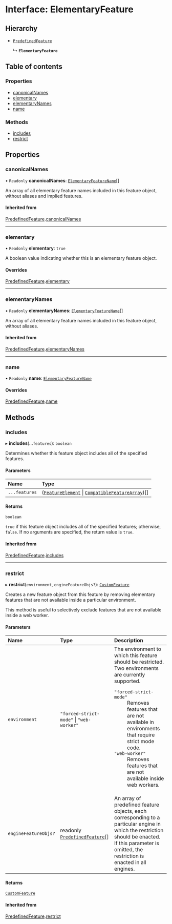 # Interface: ElementaryFeature

## Hierarchy

- [`PredefinedFeature`](predefinedfeature.md)

  ↳ **`ElementaryFeature`**

## Table of contents

### Properties

- [canonicalNames](elementaryfeature.md#canonicalnames)
- [elementary](elementaryfeature.md#elementary)
- [elementaryNames](elementaryfeature.md#elementarynames)
- [name](elementaryfeature.md#name)

### Methods

- [includes](elementaryfeature.md#includes)
- [restrict](elementaryfeature.md#restrict)

## Properties

### canonicalNames

• `Readonly` **canonicalNames**: [`ElementaryFeatureName`](../README.md#elementaryfeaturename)[]

An array of all elementary feature names included in this feature object, without aliases and
implied features.

#### Inherited from

[PredefinedFeature](predefinedfeature.md).[canonicalNames](predefinedfeature.md#canonicalnames)

___

### elementary

• `Readonly` **elementary**: ``true``

A boolean value indicating whether this is an elementary feature object.

#### Overrides

[PredefinedFeature](predefinedfeature.md).[elementary](predefinedfeature.md#elementary)

___

### elementaryNames

• `Readonly` **elementaryNames**: [`ElementaryFeatureName`](../README.md#elementaryfeaturename)[]

An array of all elementary feature names included in this feature object, without aliases.

#### Inherited from

[PredefinedFeature](predefinedfeature.md).[elementaryNames](predefinedfeature.md#elementarynames)

___

### name

• `Readonly` **name**: [`ElementaryFeatureName`](../README.md#elementaryfeaturename)

#### Overrides

[PredefinedFeature](predefinedfeature.md).[name](predefinedfeature.md#name)

## Methods

### includes

▸ **includes**(...`features`): `boolean`

Determines whether this feature object includes all of the specified features.

#### Parameters

| Name | Type |
| :------ | :------ |
| `...features` | ([`FeatureElement`](../README.md#featureelement) \| [`CompatibleFeatureArray`](../README.md#compatiblefeaturearray))[] |

#### Returns

`boolean`

`true` if this feature object includes all of the specified features; otherwise, `false`.
If no arguments are specified, the return value is `true`.

#### Inherited from

[PredefinedFeature](predefinedfeature.md).[includes](predefinedfeature.md#includes)

___

### restrict

▸ **restrict**(`environment`, `engineFeatureObjs?`): [`CustomFeature`](customfeature.md)

Creates a new feature object from this feature by removing elementary features that are not
available inside a particular environment.

This method is useful to selectively exclude features that are not available inside a web
worker.

#### Parameters

| Name | Type | Description |
| :------ | :------ | :------ |
| `environment` | ``"forced-strict-mode"`` \| ``"web-worker"`` | The environment to which this feature should be restricted. Two environments are currently supported.  <dl>  <dt><code>"forced-strict-mode"</code></dt> <dd> Removes features that are not available in environments that require strict mode code. </dd>  <dt><code>"web-worker"</code></dt> <dd>Removes features that are not available inside web workers.</dd>  </dl> |
| `engineFeatureObjs?` | readonly [`PredefinedFeature`](predefinedfeature.md)[] | An array of predefined feature objects, each corresponding to a particular engine in which the restriction should be enacted. If this parameter is omitted, the restriction is enacted in all engines. |

#### Returns

[`CustomFeature`](customfeature.md)

#### Inherited from

[PredefinedFeature](predefinedfeature.md).[restrict](predefinedfeature.md#restrict)
